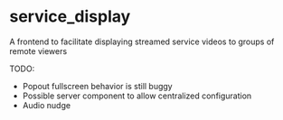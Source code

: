 # service_display
A frontend to facilitate displaying streamed service videos to groups of remote viewers

TODO:
* Popout fullscreen behavior is still buggy
* Possible server component to allow centralized configuration
* Audio nudge